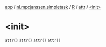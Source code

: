 [app](../../../index.md) / [nl.mpcjanssen.simpletask](../../index.md) / [R](../index.md) / [attr](index.md) / [&lt;init&gt;](.)

# &lt;init&gt;

`attr()`
`attr()`
`attr()`
`attr()`